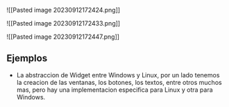 ![[Pasted image 20230912172424.png]]

![[Pasted image 20230912172433.png]]

![[Pasted image 20230912172447.png]]

## Ejemplos

* La abstraccion de Widget entre Windows y Linux, por un lado tenemos la creacion de las ventanas, los botones, los textos, entre otros muchos mas, pero hay una implementacion especifica para Linux y otra para Windows.

